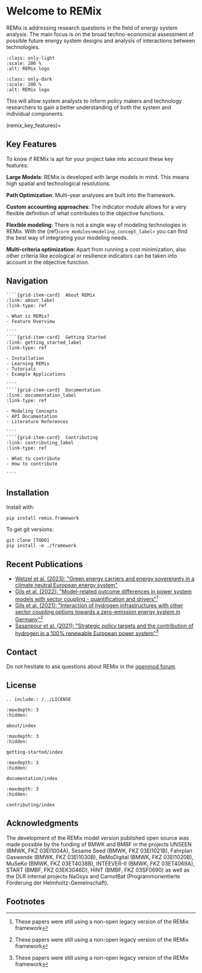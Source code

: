 # Welcome to REMix

REMix is addressing research questions in the field of energy system analysis.
The main focus is on the broad techno-economical assessment of possible future
energy system designs and analysis of interactions between technologies.

```{figure} /_static/images/DLR_Logo_REMix_full.svg
:class: only-light
:scale: 200 %
:alt: REMix logo
```

```{figure} /_static/images/DLR_Logo_REMix_full_darkmode.svg
:class: only-dark
:scale: 200 %
:alt: REMix logo
```

This will allow system analysts to inform policy makers and technology
researchers to gain a better understanding of both the system and individual
components.

(remix_key_features)=

## Key Features

To know if REMix is apt for your project take into account these key features:

**Large Models**:
REMix is developed with large models in mind.
This means high spatial and technological resolutions.

**Path Optimization**:
Multi-year analyses are built into the framework.

**Custom accounting approaches**:
The indicator module allows for a very flexible definition of what contributes to the objective functions.

**Flexible modeling**:
There is not a single way of modeling technologies in REMix.
With the {ref}`core modules<modeling_concept_label>` you can find the best way of integrating your modeling needs.

**Multi-criteria optimization**:
Apart from running a cost minimization, also other criteria like ecological or resilience indicators can be taken into account in the objective function.

## Navigation

`````{grid} 4
````{grid-item-card}  About REMix
:link: about_label
:link-type: ref

- What is REMix?
- Feature Overview

````
````{grid-item-card}  Getting Started
:link: getting_started_label
:link-type: ref

- Installation
- Learning REMix
- Tutorials
- Example Applications

````
````{grid-item-card}  Documentation
:link: documentation_label
:link-type: ref

- Modeling Concepts
- API Documentation
- Literature References

````
````{grid-item-card}  Contributing
:link: contributing_label
:link-type: ref

- What to contribute
- How to contribute

````
`````

## Installation

Install with:

```
pip install remix.framework
```

To get git versions:

```
git clone [TODO]
pip install -e ./framework
```

## Recent Publications

-   [Wetzel et al. (2023): "Green energy carriers and energy sovereignty in a climate neutral European energy system"](10.1016/j.renene.2023.04.015)
-   [Gils et al. (2022): "Model-related outcome differences in power system models with sector coupling - quantification and drivers"](10.1016/j.rser.2022.112177)[^1]
-   [Gils et al. (2021): "Interaction of hydrogen infrastructures with other sector coupling options towards a zero-emission energy system in Germany"](10.1016/j.renene.2021.08.016)[^1]
-   [Sasanpour et al. (2021): "Strategic policy targets and the contribution of hydrogen in a 100% renewable European power system"](10.1016/j.egyr.2021.07.005)[^1]

## Contact

Do not hesitate to ask questions about REMix in the [openmod forum](https://forum.openmod.org/tag/remix).

## License

```{eval-rst}
.. include:: /../LICENSE
```

```{toctree}
:maxdepth: 3
:hidden:

about/index
```

```{toctree}
:maxdepth: 3
:hidden:

getting-started/index
```

```{toctree}
:maxdepth: 3
:hidden:

documentation/index
```

```{toctree}
:maxdepth: 3
:hidden:

contributing/index
```

## Acknowledgments

The development of the REMix model version published open source was made
possible by the funding of BMWK and BMBF in the projects UNSEEN (BMWK, FKZ
03EI1004A), Sesame Seed (BMWK, FKZ 03EI1021B), Fahrplan Gaswende (BMWK, FKZ
03EI1030B), ReMoDigital (BMWK, FKZ 03EI1020B), MuSeKo (BMWK, FKZ 03ET4038B),
INTEEVER-II (BMWK, FKZ 03ET4069A), START (BMBF, FKZ 03EK3046D), HINT (BMBF, FKZ
03SF0690) as well as the DLR internal projects NaGsys and CarnotBat
(Programmorientierte Förderung der Helmholtz-Gemeinschaft).

## Footnotes

[^1]: These papers were still using a non-open legacy version of the REMix framework
